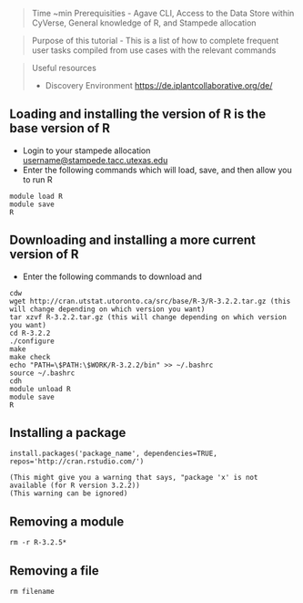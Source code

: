>  Time ~min
>  Prerequisities - Agave CLI, Access to the Data Store within CyVerse, General knowledge of R, and Stampede allocation

>  Purpose of this tutorial - This is a list of how to complete frequent user tasks compiled from use cases with the relevant commands 

>  Useful resources
>   - Discovery Environment https://de.iplantcollaborative.org/de/

## Loading and installing the version of R is the base version of R
- Login to your stampede allocation username@stampede.tacc.utexas.edu
- Enter the following commands which will load, save, and then allow you to run R
```
module load R
module save
R
```

## Downloading and installing a more current version of R

- Enter the following commands to download and 

```
cdw
wget http://cran.utstat.utoronto.ca/src/base/R-3/R-3.2.2.tar.gz (this will change depending on which version you want)
tar xzvf R-3.2.2.tar.gz (this will change depending on which version you want)
cd R-3.2.2
./configure
make
make check
echo "PATH=\$PATH:\$WORK/R-3.2.2/bin" >> ~/.bashrc
source ~/.bashrc
cdh
module unload R
module save
R
```

## Installing a package

```
install.packages('package_name', dependencies=TRUE, repos='http://cran.rstudio.com/')
```

    (This might give you a warning that says, "package 'x' is not available (for R version 3.2.2))
    (This warning can be ignored)

## Removing a module

```
rm -r R-3.2.5*
```

## Removing a file

```
rm filename 
```
